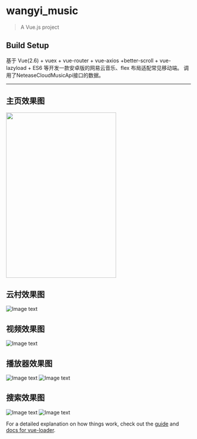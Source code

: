 # wangyi_music

> A Vue.js project

## Build Setup

基于 Vue(2.6) + vuex + vue-router + vue-axios +better-scroll + vue-lazyload + ES6 等开发一款安卓版的网易云音乐、flex 布局适配常见移动端。
调用了NeteaseCloudMusicApi接口的数据。

-------
## 主页效果图

<img src="https://github.com/zhan-hc/images/blob/master/img/wangyi_home.JPG" width = "300" height = "450" alt=""/>

## 云村效果图

![Image text](https://github.com/zhan-hc/images/blob/master/img/wangyi_yuncun.JPG)

## 视频效果图

![Image text](https://github.com/zhan-hc/images/blob/master/img/wangyi_video.JPG)

## 播放器效果图

![Image text](https://github.com/zhan-hc/images/blob/master/img/wangyi_play.JPG)
![Image text](https://github.com/zhan-hc/images/blob/master/img/wangyi_lyric.JPG)

## 搜索效果图

![Image text](https://github.com/zhan-hc/images/blob/master/img/wangyi_search.JPG)
![Image text](https://github.com/zhan-hc/images/blob/master/img/wangyi_search_result.JPG)

For a detailed explanation on how things work, check out the [guide](http://vuejs-templates.github.io/webpack/) and [docs for vue-loader](http://vuejs.github.io/vue-loader).
